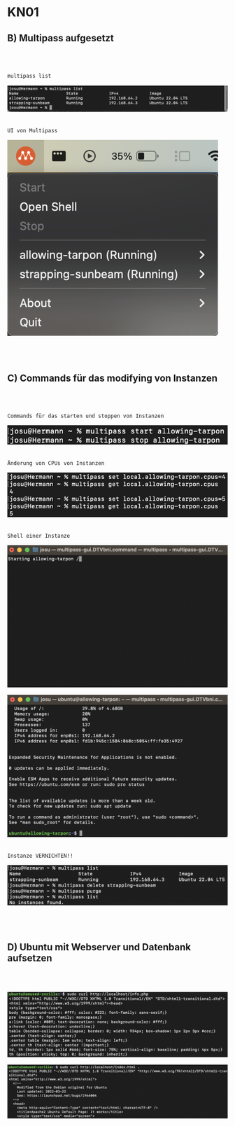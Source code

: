 # KN01

## B) Multipass aufgesetzt
<br>
<br>

```bash
multipass list
```
![Multilist Screenshot](./Images/multiList.png)
<br>
<br>

```
UI von Multipass
```
![Multilist Screenshot](./Images/UI.png)
<br>
<br>
<br>
<br>

## C) Commands für das modifying von Instanzen
<br>
<br>

```
Commands für das starten und stoppen von Instanzen
```
![Multilist Screenshot](./Images/commands.png)
<br>
<br>


```
Änderung von CPUs von Instanzen
```
![Multilist Screenshot](./Images/CPU.png)
<br>
<br>

```
Shell einer Instanze
```
![Multilist Screenshot](./Images/LoadingShell.png)

![Multilist Screenshot](./Images/shell.png)
<br>
<br>

```
Instanze VERNICHTEN!!
```
![Multilist Screenshot](./Images/DeleteInstance.png)
<br>
<br>
<br>
<br>
## D) Ubuntu mit Webserver und Datenbank aufsetzen
<br>
<br>

![Multilist Screenshot](./Images/text.png)

![Multilist Screenshot](./Images/text2.png)

